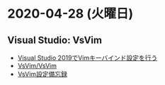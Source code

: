 # 2020-04-28 (火曜日)

## Visual Studio: VsVim

- [Visual Studio 2019でVimキーバインド設定を行う](https://qiita.com/GUTTY/items/704853da84c68447ddba)
- [VsVim/VsVim](https://github.com/VsVim/VsVim)
- [VsVim設定備忘録](http://inaenomaki.hatenablog.com/entry/2018/12/24/163016)
